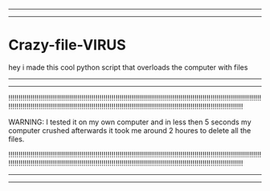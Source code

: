 -------------------------------------------------------------------------------------------------------------------------------------------------------------------------
-------------------------------------------------------------------------------------------------------------------------------------------------------------------------

# Crazy-file-VIRUS
hey i made this cool python script that overloads the computer with files

-------------------------------------------------------------------------------------------------------------------------------------------------------------------------
-------------------------------------------------------------------------------------------------------------------------------------------------------------------------

!!!!!!!!!!!!!!!!!!!!!!!!!!!!!!!!!!!!!!!!!!!!!!!!!!!!!!!!!!!!!!!!!!!!!!!!!!!!!!!!!!!!!!!!!!!!!!!!!!!!!!!!!!!!!!!!!!!!!!!!!!!!!!!!!!!!!!!!!!!!!!!!!!!!!!!!!!!!!!!!!!!!!!!!!!!!!!!!!!!!!!!!!!!!!!!!!!!!!!!!!!!!!!!!!!!!!!!!!!!!!!!!!!!!!!!!!!!!!!!!!

WARNING: I tested it on my own computer and in less then 5 seconds my computer crushed afterwards it took me around 2 houres to delete all the files.

!!!!!!!!!!!!!!!!!!!!!!!!!!!!!!!!!!!!!!!!!!!!!!!!!!!!!!!!!!!!!!!!!!!!!!!!!!!!!!!!!!!!!!!!!!!!!!!!!!!!!!!!!!!!!!!!!!!!!!!!!!!!!!!!!!!!!!!!!!!!!!!!!!!!!!!!!!!!!!!!!!!!!!!!!!!!!!!!!!!!!!!!!!!!!!!!!!!!!!!!!!!!!!!!!!!!!!!!!!!!!!!!!!!!!!!!!!!!!!!!!

-------------------------------------------------------------------------------------------------------------------------------------------------------------------------
-------------------------------------------------------------------------------------------------------------------------------------------------------------------------
